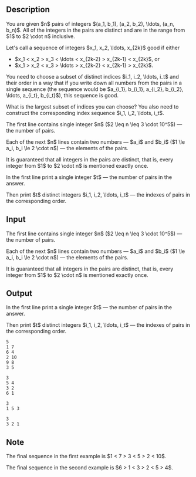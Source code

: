## Description

<div><p>You are given $n$ pairs of integers $(a_1, b_1), (a_2, b_2), \ldots, (a_n, b_n)$. All of the integers in the pairs are distinct and are in the range from $1$ to $2 \cdot n$ inclusive.</p><p>Let's call a sequence of integers $x_1, x_2, \ldots, x_{2k}$ <span class="tex-font-style-it">good</span> if either </p><ul> <li> $x_1 &lt; x_2 &gt; x_3 &lt; \ldots &lt; x_{2k-2} &gt; x_{2k-1} &lt; x_{2k}$, or </li><li> $x_1 &gt; x_2 &lt; x_3 &gt; \ldots &gt; x_{2k-2} &lt; x_{2k-1} &gt; x_{2k}$. </li></ul><p>You need to choose a subset of distinct indices $i_1, i_2, \ldots, i_t$ and <span class="tex-font-style-bf">their order</span> in a way that if you write down all numbers from the pairs in a single sequence (the sequence would be $a_{i_1}, b_{i_1}, a_{i_2}, b_{i_2}, \ldots, a_{i_t}, b_{i_t}$), this sequence is good.</p><p>What is the largest subset of indices you can choose? You also need to construct the corresponding index sequence $i_1, i_2, \ldots, i_t$.</p></div><div class="input-specification"><p>The first line contains single integer $n$ ($2 \leq n \leq 3 \cdot 10^5$)&nbsp;— the number of pairs.</p><p>Each of the next $n$ lines contain two numbers&nbsp;— $a_i$ and $b_i$ ($1 \le a_i, b_i \le 2 \cdot n$)&nbsp;— the elements of the pairs.</p><p>It is guaranteed that all integers in the pairs are distinct, that is, every integer from $1$ to $2 \cdot n$ is mentioned exactly once.</p></div><div class="output-specification"><p>In the first line print a single integer $t$&nbsp;— the number of pairs in the answer.</p><p>Then print $t$ distinct integers $i_1, i_2, \ldots, i_t$&nbsp;— the indexes of pairs in the corresponding order.</p></div>

## Input

<p>The first line contains single integer $n$ ($2 \leq n \leq 3 \cdot 10^5$)&nbsp;— the number of pairs.</p><p>Each of the next $n$ lines contain two numbers&nbsp;— $a_i$ and $b_i$ ($1 \le a_i, b_i \le 2 \cdot n$)&nbsp;— the elements of the pairs.</p><p>It is guaranteed that all integers in the pairs are distinct, that is, every integer from $1$ to $2 \cdot n$ is mentioned exactly once.</p>

## Output

<p>In the first line print a single integer $t$&nbsp;— the number of pairs in the answer.</p><p>Then print $t$ distinct integers $i_1, i_2, \ldots, i_t$&nbsp;— the indexes of pairs in the corresponding order.</p>





```input1
5
1 7
6 4
2 10
9 8
3 5
```




```input2
3
5 4
3 2
6 1
```




```output1
3
1 5 3
```




```output2
3
3 2 1
```



## Note

<p>The final sequence in the first example is $1 &lt; 7 &gt; 3 &lt; 5 &gt; 2 &lt; 10$.</p><p>The final sequence in the second example is $6 &gt; 1 &lt; 3 &gt; 2 &lt; 5 &gt; 4$.</p>
